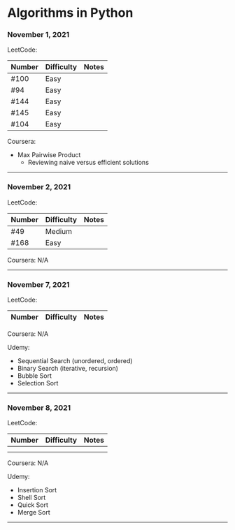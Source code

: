 # Algorithms in Python

### November 1, 2021
LeetCode:

| Number | Difficulty | Notes |
|--------|------------|-------|
| #100   | Easy       |       |
| #94    | Easy       |       |
| #144   | Easy       |       |
| #145   | Easy       |       |
| #104   | Easy       |       |

Coursera:
- Max Pairwise Product
    - Reviewing naive versus efficient solutions

---

### November 2, 2021
LeetCode:

| Number | Difficulty | Notes |
|--------|------------|-------|
| #49    | Medium     |       |
| #168   | Easy       |       |

Coursera: N/A
    
---

### November 7, 2021
LeetCode:

| Number | Difficulty | Notes |
|--------|------------|-------|

Coursera: N/A

Udemy:
- Sequential Search (unordered, ordered)
- Binary Search (iterative, recursion)
- Bubble Sort
- Selection Sort

---

### November 8, 2021
LeetCode:

| Number | Difficulty | Notes |
|--------|------------|-------|
|  |  |  |
|  |  |  |

Coursera: N/A

Udemy:
- Insertion Sort
- Shell Sort
- Quick Sort
- Merge Sort

---